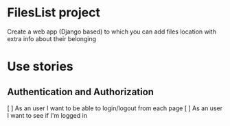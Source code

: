 # FilesList project
Create a web app (Django based) to which you can add files location with extra info about their belonging

# Use stories 
## Authentication and Authorization
[ ] As an user I want to be able to login/logout from each page
[ ] As an user I want to see if I'm logged in